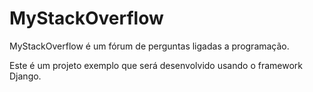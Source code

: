 # MyStackOverflow

MyStackOverflow é um fórum de perguntas ligadas a programação.

Este é um projeto exemplo que será desenvolvido usando o framework Django.
